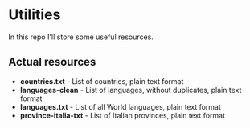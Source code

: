 # Utilities
In this repo I'll store some useful resources.

## Actual resources
- **countries.txt** - List of countries, plain text format
- **languages-clean** - List of languages, without duplicates, plain text format
- **languages.txt** - List of all World languages, plain text format
- **province-italia-txt** - List of Italian provinces, plain text format
